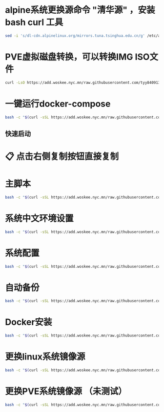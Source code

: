 # alpine系统更换源命令 "清华源" ，安装 bash curl 工具
```bash
sed -i 's/dl-cdn.alpinelinux.org/mirrors.tuna.tsinghua.edu.cn/g' /etc/apk/repositories && apk update && apk add bash curl
```

# PVE虚拟磁盘转换，可以转换IMG ISO文件
```bash
curl -LsO https://add.woskee.nyc.mn/raw.githubusercontent.com/tyy840913/backup/main/qm.sh && chmod +x qm.sh && ./qm.sh
```

# 一键运行docker-compose
```bash
bash -c "$(curl -sSL https://add.woskee.nyc.mn/raw.githubusercontent.com/tyy840913/backup/main/docker-compose.sh)"
```


## 快速启动

# 📋 点击右侧复制按钮直接复制

# 主脚本
```bash
bash -c "$(curl -sSL https://add.woskee.nyc.mn/raw.githubusercontent.com/tyy840913/backup/main/main.sh)"
```

# 系统中文环境设置
```bash
bash -c "$(curl -sSL https://add.woskee.nyc.mn/raw.githubusercontent.com/tyy840913/backup/main/init.sh)"
```

# 系统配置
```bash
bash -c "$(curl -sSL https://add.woskee.nyc.mn/raw.githubusercontent.com/tyy840913/backup/main/init.sh)"
```

# 自动备份
```bash
bash -c "$(curl -sSL https://add.woskee.nyc.mn/raw.githubusercontent.com/tyy840913/backup/main/auto_backup.sh)"
```

# Docker安装
```bash
bash -c "$(curl -sSL https://add.woskee.nyc.mn/raw.githubusercontent.com/tyy840913/backup/main/Docker.sh)"
```

# 更换linux系统镜像源
```bash
bash -c "$(curl -sSL https://add.woskee.nyc.mn/raw.githubusercontent.com/tyy840913/backup/main/mirror.sh)"
```

# 更换PVE系统镜像源 （未测试）
```bash
bash -c "$(curl -sSL https://add.woskee.nyc.mn/raw.githubusercontent.com/tyy840913/backup/main/pve-init.sh)"
```
